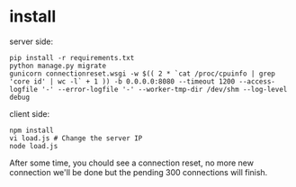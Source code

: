 install
=======

server side:
```
pip install -r requirements.txt
python manage.py migrate
gunicorn connectionreset.wsgi -w $(( 2 * `cat /proc/cpuinfo | grep 'core id' | wc -l` + 1 )) -b 0.0.0.0:8080 --timeout 1200 --access-logfile '-' --error-logfile '-' --worker-tmp-dir /dev/shm --log-level debug
```

client side:
```
npm install
vi load.js # Change the server IP
node load.js
```

After some time, you chould see a connection reset, no more new connection we'll be done but the pending 300 connections will finish.
